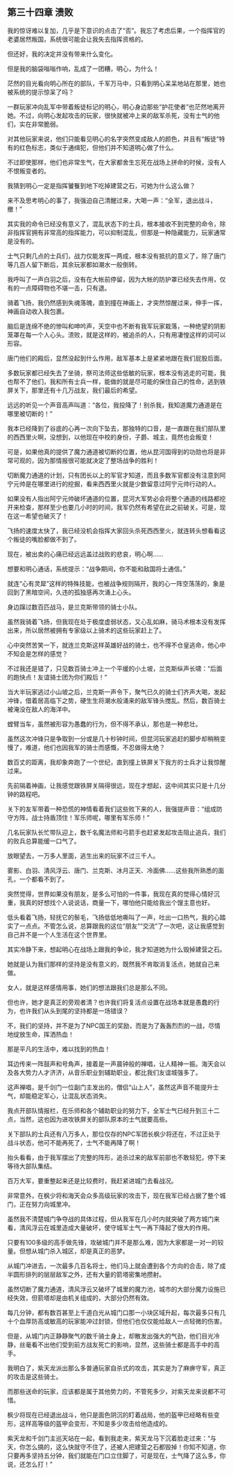 ## 第三十四章 溃败

我的惊讶难以复加，几乎是下意识的点击了“否”。我忘了考虑后果，一个指挥官的老婆居然叛国，系统很可能会让我失去指挥资格的。

但还好，我的决定并没有带来什么变化。

但是我的脑袋嗡嗡作响，乱成了一团糟，明心，为什么！

茫然的目光看向明心所在的部队，千军万马中，只看到明心呆呆地站在那里，她也被系统的提示惊呆了吗？

一群玩家冲向乱军中带着叛徒标记的明心，明心身边那些“护花使者”也茫然地离开她。不过，向明心发起攻击的玩家，很快就被冲上来的敌军杀死，没有士气的他们，实在非常脆弱。

对其他玩家来说，他们只能看见明心的名字突然变成敌人的颜色，并且有“叛徒”特有的红色标志，类似于通缉犯，但他们并不知道明心做了什么。

不过即使那样，他们也非常生气，在大家都舍生忘死在战场上拼命的时候，没有人不恨叛变者的。

我猜到明心一定是指挥饕餮到地下吃掉建营之石，可她为什么这么做？

来不及思考明心的事了，我强迫自己清醒过来，大喝一声：“全军，退出战斗，撤！”

其实我的命令已经没有意义了，混乱状态下的士兵，根本接收不到完整的命令，除非指挥官拥有非常高的指挥能力，可以抑制混乱，但那是一种隐藏能力，玩家通常是没有的。

士气只剩几点的士兵们，战力仅能发挥一两成，根本没有抵抗的意义了，除了唐门等几百人留下断后，其余玩家都如潮水一般倒转。

我呼叫了一声白羽之后，没有在大帐前停留，因为大帐的防护罩已经失去作用，仅有的一点障碍物也不堪一击，只有退。

骑着飞扬，我仍然感到失魂落魄，直到撞在神画上，才突然惊醒过来，伸手一挥，神画自动收入我包裹。

脑后是连绵不绝的惨叫和呻吟声，天空中也不断有我军玩家栽落，一种绝望的阴影笼罩在每一个人心头。溃败，就是这样的，被追杀的人，只有用凄惶这样的词可以形容。

唐门他们的殿后，显然没起到什么作用，敌军基本上是紧紧地跟在我们屁股后面。

多数玩家都已经失去了坐骑，祭司法师这些低敏的玩家，根本没有逃走的可能，我也帮不了他们，我和所有士兵一样，能做的就是尽可能的保住自己的性命，逃到铁屏关下，那里还有十几万战友，我们最后的希望。

远远的听见一个声音高声叫道：“各位，我投降了！别杀我，我知道魔力通道是在哪里被切断的！”

我本已经降到了谷底的心再一次向下坠去，那独特的口音，是一直跟在我们部队里的西西里火啊，没想到，以他现在中校的身份，子爵、城主，竟然也会叛变！

可是，如果他真的提供了魔力通道被切断的位置，他从昆河国得到的功勋也将是非常可观的，因为那情报很可能就决定了整场战争的胜利！

切断魔力通道的计划，只有团长以上的军官才知道，而且多数军官都没有注意到阿宁元帅是在哪里进行的挖掘，看来西西里火就是少数留意过阿宁元帅行动的人。

如果没有人指出阿宁元帅破坏通道的位置，昆河大军势必会将整个通道的线路都挖开来检查，那样至少也要几小时的时间，我军仍然有希望在此之前破关。可是，现在这一希望也破灭了！

飞扬的速度太快了，我已经没机会指挥大家回头杀死西西里火，就连转头想看看这个叛徒的嘴脸都做不到了。

现在，被出卖的心痛已经远远盖过战败的悲哀，明心啊……

想要和明心通话，系统提示：“战争期间，你不能和敌国将士通信。”

就连“心有灵犀”这样的特殊技能，也被战争规则隔开，我的心一阵空荡荡的，象是回到了黑暗空间，久违的孤独感再次涌上心头。

身边蹿过数百匹战马，是兰克斯带领的骑士小队。

虽然我骑着飞扬，但我现在处于极度虚弱状态，又心乱如麻，骑马术根本没有发挥出来，所以居然被拥有专家级以上骑术的这些玩家赶上了。

心中突然苦笑一下，就连兰克斯这样英雄好战的骑士，也不得不仓皇逃命，他心中不知会是怎样的感觉？

不过我还是错了，只见数百骑士冲上一个平缓的小土坡，兰克斯纵声长啸：“后面的跑快点！友谊骑士团为你们殿后！”

当大半玩家逃过小山坡之后，兰克斯一声令下，聚气已久的骑士们齐声大喝，发起冲锋，借着居高临下之势，硬生生将潮水般涌来的敌军锋头搅乱。然后，数百骑士被淹没在敌人的海洋中。

螳臂当车，虽然被形容为愚蠢的行为，但不得不承认，那也是一种悲壮。

虽然这次冲锋只是争取到一分或是几十秒钟时间，但昆河玩家追赶的脚步却稍稍变慢了，难道，他们也因我军的骑士而感慨，不忍做得太绝？

数百丈的距离，我却象奔跑了一个世纪，直到撞上铁屏关下我方的士兵才让我惊醒过来。

先前隔着神画，让我感觉跟铁屏关隔得很远，现在才想起，这中间其实只是十几分钟的路程吧。

关下的友军带着一种恐慌的神情看着我们这些败下来的人，我强提声音：“组成防守方阵，战士持盾顶住！军乐师呢，哪里有军乐师！”

几名玩家队长忙带队迎上，数千名魔法师和弓箭手也赶紧发起攻击阻止追兵，我们的败兵总算能缓一口气了。

放眼望去，一万多人里面，逃生出来的玩家不过三千人。

雾影、白羽、清风浮云、唐门、兰克斯、冰月正天、冷面佛……这些我所熟悉的面孔，一个都看不到了。

突然觉得，世界如果没有朋友，是多么可怕的一件事，我现在真的觉得心情好沉重，我真的好想找个人说说话，商量一下，哪怕他只能给我出个馊主意也好。

低头看着飞扬，轻抚它的鬃毛，飞扬低低地嘶叫了一声，吐出一口热气，我的心踏实了一点点。不管怎么说，总算跟我的这位“朋友”“交流”了一次吧，这让我感觉到自己并不是一个人生活在这个世界里。

其实冷静下来，想起明心在战场上跟我的争论，我才知道她为什么毁掉建营之石。

她就是认为我们那样的坚持是没有意义的，既然我不肯取消复活点，她就自己来做。

女人，就是这样感情用事，她们的想法跟我们总是那么不同。

但也许，她才是真正的旁观者清？也许我们将复活点设置在战场本就是愚蠢的行为，也许我们从头到尾的坚持都是一场错误？

不，我们的坚持，并不是为了NPC国王的奖励，而是为了轰轰烈烈的一战，尽情地绽放生命，挥洒热血！

那是平凡的生活中，难以找到的热血！

耳边传来一阵鼓声和号角声，接着是一声晨钟般的禅唱，让人精神一振。海天会以及各大势力人才济济，从音乐职业到辅助职业，都比我们友谊城强多了。

这声禅唱，是千剑门一位副门主发出的，僧侣“山上人”，虽然这声音不能提升士气，却能稳定军心，让混乱状态消失。

我点开部队情报栏，在乐师和各个辅助职业的努力下，全军士气已经升到三十二点，当然，这也因为进攻铁屏关的部队原本的士气就要高些。

关下部队的士兵还有八万多人，那位仅存的NPC军团长枫少将还在，不过正处于战斗状态，他可不能再死了，士气不能再降了啊！

抬头看看，由于我军摆出了完整的阵形，追杀过来的敌军前部也不敢轻犯，停下来等待大部队集结。

百万大军，要重整起来还是比较费时，我赶紧进城门去看战况。

非常意外，在枫少将和海天会众多高级玩家的攻击下，现在我军已经占据了整个城门，正在努力向城里冲。

虽然我不清楚城门争夺战的具体过程，但从我军在几小时内就突破了两方城门来看，清风浮云在城里造成大量破坏，使守城军士气一再下降起了很大的作用。

只要有100多级的高手做先锋，攻破城门并不是那么难，因为大家都是一对一的较量。但想从城门杀入城区，却是真正的恶梦。

从城门冲进去，一次最多几百名将士，他们马上就会遭到各个方向的合击，除了成半圆形排列的层层敌军之外，还有大量的箭塔密集地攒射。

虽然切断了魔力通道，清风浮云又破坏了城里的魔力池，城市的大部分魔力设施已经失效，但箭塔却是由机关组成的，大部分仍然有效。

每几分钟，都有数百甚至上千道白光从城门口那一小块区域升起，每次最多只有几十个血厚防高或敏高的玩家能冲过封锁，但他们也仅仅能给敌人一点轻微的伤害。

但是，从城门内正静静聚气的数千骑士身上，却散发出强大的气劲，他们目光冷静，丝毫看不出他们受到前方战友死亡的影响，显然，这些骑士都是高手中的高手。

我明白了，紫天龙派出那么多普通玩家自杀式的攻击，其实是为了麻痹守军，真正的攻击是这些骑士。

而那些送命的玩家，应该都是属于其他势力的，不管死多少，对紫天龙来说都不可惜。

枫少将现在已经退出战斗，他只是面色阴沉的盯着战局，他的盔甲已经略有些变形，这样高等级的盔甲会变形，不知是多少攻击给他造成的。

紫天龙和千剑门主巡天站在一起，看到我走来，紫天龙马下沉着脸走过来：“与天，你怎么搞的，这么快就守不住了，还被人把建营之石都毁掉！你知不知道，你只要再多坚持五分钟，我们就能在门口立住脚了，可是现在，士气降了这么多，你说，还怎么打！”

